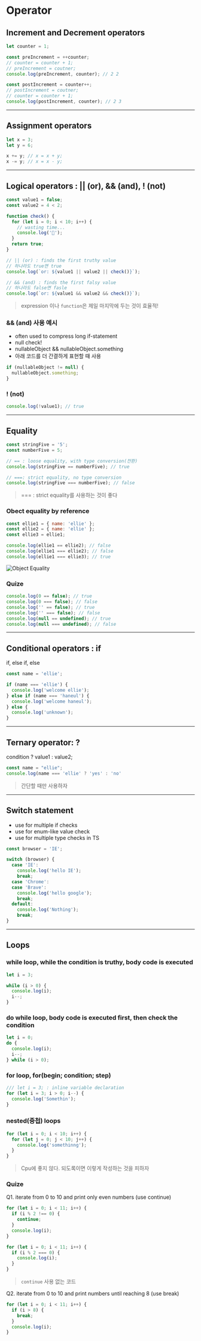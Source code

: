 # Operator

## Increment and Decrement operators

```js
let counter = 1;

const preIncrement = ++counter;
// counter = counter + 1;
// preIncrement = coutner;
console.log(preIncrement, counter); // 2 2

const postIncrement = counter++;
// postIncrement = coutner;
// counter = counter + 1;
console.log(postIncrement, counter); // 2 3
```

---

## Assignment operators

```js
let x = 3;
let y = 6;

x += y; // x = x + y;
x -= y; // x = x - y;
```

---

## Logical operators : || (or), && (and), ! (not)

```js
const value1 = false;
const value2 = 4 < 2;

function check() {
  for (let i = 0; i < 10; i++) {
    // wasting time...
    console.log('🥲');
  }
  return true;
}

// || (or) : finds the first truthy value
// 하나라도 true면 true
console.log(`or: ${value1 || value2 || check()}`);

// && (and) : finds the first falsy value
// 하나라도 false면 fasle
console.log(`or: ${value1 && value2 && check()}`);
```

> expression 이나 `function`은 제일 마지막에 두는 것이 효율적!

### && (and) 사용 예시

- often used to compress long if-statement
- null check!
- nullableObject && nullableObject.something
- 아래 코드를 더 간결하게 표현할 때 사용

```js
if (nullableObject != null) {
  nullableObject.something;
}
```

### ! (not)

```js
console.log(!value1); // true
```

---

## Equality

```js
const stringFive = '5';
const numberFive = 5;

// == : loose equality, with type conversion(전환)
console.log(stringFive == numberFive); // true

// ===: strict equality, no type conversion
console.log(stringFive === numberFive); // false
```

> === : strict equality를 사용하는 것이 좋다

### Obect equality by reference

```js
const ellie1 = { name: 'ellie' };
const ellie2 = { name: 'ellie' };
const ellie3 = ellie1;

console.log(ellie1 == ellie2); // false
console.log(ellie1 === ellie2); // false
console.log(ellie1 === ellie3); // true
```

![Object Equality](./img/object-equality.png)

### Quize

```js
console.log(0 == false); // true
console.log(0 === false); // false
console.log('' == false); // true
console.log('' === false); // false
console.log(null == undefined); // true
console.log(null === undefined); // false
```

---

## Conditional operators : if

if, else if, else

```js
const name = 'ellie';

if (name === 'ellie') {
  console.log('welcome ellie');
} else if (name === 'haneul') {
  console.log('welcome haneul');
} else {
  console.log('unknown');
}
```

---

## Ternary operator: ?

condition ? value1 : value2;

```js
const name = "ellie";
console.log(name === 'ellie' ? 'yes' : 'no'
```

> 간단할 때만 사용하자

---

## Switch statement

- use for multiple if checks
- use for enum-like value check
- use for multiple type checks in TS

```js
const browser = 'IE';

switch (browser) {
  case 'IE':
    console.log('hello IE');
    break;
  case 'Chrome':
  case 'Brave':
    console.log('hello google');
    break;
  default:
    console.log('Nothing');
    break;
}
```

---

## Loops

### while loop, while the condition is truthy, body code is executed

```js
let i = 3;

while (i > 0) {
  console.log(i);
  i--;
}
```

### do while loop, body code is executed first, then check the condition

```js
let i = 0;
do {
  console.log(i);
  i--;
} while (i > 0);
```

### for loop, for(begin; condition; step)

```js
/// let i = 3; : inline variable declaration
for (let i = 3; i > 0; i--) {
  console.log('Somethin');
}
```

### nested(중첩) loops

```js
for (let i = 0; i < 10; i++) {
  for (let j = 0; j < 10; j++) {
    console.log('somethinng');
  }
}
```

> Cpu에 좋지 않다. 되도록이면 이렇게 작성하는 것을 피하자

### Quize

Q1. iterate from 0 to 10 and print only even numbers (use continue)

```js
for (let i = 0; i < 11; i++) {
  if (i % 2 !== 0) {
    continue;
  }
  console.log(i);
}
```

```js
for (let i = 0; i < 11; i++) {
  if (i % 2 === 0) {
    console.log(i);
  }
}
```

> `continue` 사용 없는 코드

Q2. iterate from 0 to 10 and print numbers until reaching 8 (use break)

```js
for (let i = 0; i < 11; i++) {
  if (i > 8) {
    break;
  }
  console.log(i);
}
```
